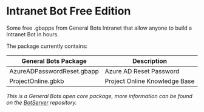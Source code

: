 # Intranet Bot Free Edition
Some free .gbapps from General Bots Intranet that allow anyone to build a Intranet Bot in hours.

The package currently contains:

| General Bots Package | Description | 
|----------------------|-------------|
| AzureADPasswordReset.gbapp | Azure AD Reset Password | 
| ProjectOnline.gbkb | Project Online Knowledge Base | 

*This is a General Bots open core package, more information can be found on the [BotServer](https://github.com/pragmatismo-io/BotServer) repository.*
